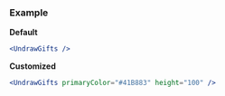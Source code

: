 ### Example

**Default**
```jsx
<UndrawGifts />
```

**Customized**
```jsx
<UndrawGifts primaryColor="#41B883" height="100" />
```
